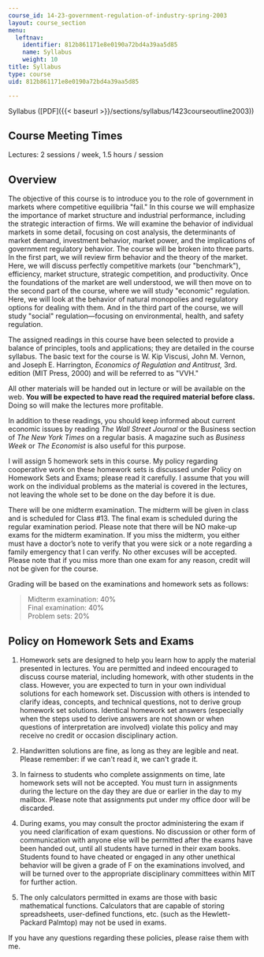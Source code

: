 ```yaml
---
course_id: 14-23-government-regulation-of-industry-spring-2003
layout: course_section
menu:
  leftnav:
    identifier: 812b861171e8e0190a72bd4a39aa5d85
    name: Syllabus
    weight: 10
title: Syllabus
type: course
uid: 812b861171e8e0190a72bd4a39aa5d85

---
```


Syllabus ([PDF]({{< baseurl >}}/sections/syllabus/1423courseoutline2003))

Course Meeting Times
--------------------

Lectures: 2 sessions / week, 1.5 hours / session

Overview
--------

The objective of this course is to introduce you to the role of government in markets where competitive equilibria "fail." In this course we will emphasize the importance of market structure and industrial performance, including the strategic interaction of firms. We will examine the behavior of individual markets in some detail, focusing on cost analysis, the determinants of market demand, investment behavior, market power, and the implications of government regulatory behavior. The course will be broken into three parts. In the first part, we will review firm behavior and the theory of the market. Here, we will discuss perfectly competitive markets (our "benchmark"), efficiency, market structure, strategic competition, and productivity. Once the foundations of the market are well understood, we will then move on to the second part of the course, where we will study "economic" regulation. Here, we will look at the behavior of natural monopolies and regulatory options for dealing with them. And in the third part of the course, we will study "social" regulation—focusing on environmental, health, and safety regulation.

The assigned readings in this course have been selected to provide a balance of principles, tools and applications; they are detailed in the course syllabus. The basic text for the course is W. Kip Viscusi, John M. Vernon, and Joseph E. Harrington, _Economics of Regulation and Antitrust,_ 3rd. edition (MIT Press, 2000) and will be referred to as "VVH."

All other materials will be handed out in lecture or will be available on the web. **You will be expected to have read the required material before class.** Doing so will make the lectures more profitable.

In addition to these readings, you should keep informed about current economic issues by reading _The Wall Street Journal_ or the Business section of _The New York Times_ on a regular basis. A magazine such as _Business Week_ or _The Economist_ is also useful for this purpose.

I will assign 5 homework sets in this course. My policy regarding cooperative work on these homework sets is discussed under Policy on Homework Sets and Exams; please read it carefully. I assume that you will work on the individual problems as the material is covered in the lectures, not leaving the whole set to be done on the day before it is due.

There will be one midterm examination. The midterm will be given in class and is scheduled for Class #13. The final exam is scheduled during the regular examination period. Please note that there will be NO make-up exams for the midterm examination. If you miss the midterm, you either must have a doctor’s note to verify that you were sick or a note regarding a family emergency that I can verify. No other excuses will be accepted. Please note that if you miss more than one exam for any reason, credit will not be given for the course.

Grading will be based on the examinations and homework sets as follows:

> Midterm examination: 40%  
> Final examination: 40%  
> Problem sets: 20%

Policy on Homework Sets and Exams
---------------------------------

1.  Homework sets are designed to help you learn how to apply the material presented in lectures. You are permitted and indeed encouraged to discuss course material, including homework, with other students in the class. However, you are expected to turn in your own individual solutions for each homework set. Discussion with others is intended to clarify ideas, concepts, and technical questions, not to derive group homework set solutions. Identical homework set answers (especially when the steps used to derive answers are not shown or when questions of interpretation are involved) violate this policy and may receive no credit or occasion disciplinary action.
2.  Handwritten solutions are fine, as long as they are legible and neat. Please remember: if we can't read it, we can't grade it.
    
3.  In fairness to students who complete assignments on time, late homework sets will not be accepted. You must turn in assignments during the lecture on the day they are due or earlier in the day to my mailbox. Please note that assignments put under my office door will be discarded.
4.  During exams, you may consult the proctor administering the exam if you need clarification of exam questions. No discussion or other form of communication with anyone else will be permitted after the exams have been handed out, until all students have turned in their exam books. Students found to have cheated or engaged in any other unethical behavior will be given a grade of F on the examinations involved, and will be turned over to the appropriate disciplinary committees within MIT for further action.
5.  The only calculators permitted in exams are those with basic mathematical functions. Calculators that are capable of storing spreadsheets, user-defined functions, etc. (such as the Hewlett-Packard Palmtop) may not be used in exams.

If you have any questions regarding these policies, please raise them with me.